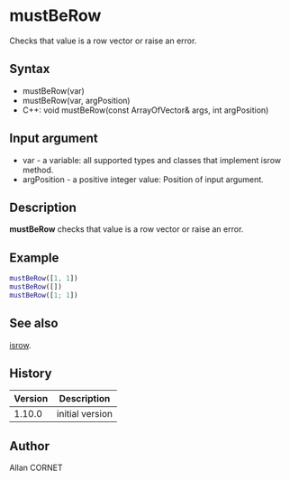 # mustBeRow

Checks that value is a row vector or raise an error.

## Syntax

- mustBeRow(var)
- mustBeRow(var, argPosition)
- C++: void mustBeRow(const ArrayOfVector& args, int argPosition)

## Input argument

- var - a variable: all supported types and classes that implement isrow method.
- argPosition - a positive integer value: Position of input argument.

## Description

  <p><b>mustBeRow</b> checks that value is a row vector or raise an error.</p>

## Example

```matlab
mustBeRow([1, 1])
mustBeRow([])
mustBeRow([1; 1])
```

## See also

[isrow](isrow.html).

## History

| Version | Description     |
| ------- | --------------- |
| 1.10.0  | initial version |

## Author

Allan CORNET
